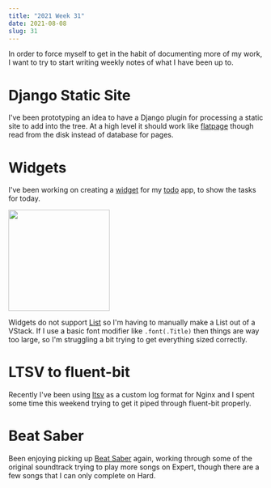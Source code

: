 ```yaml
---
title: "2021 Week 31"
date: 2021-08-08
slug: 31
---
```


In order to force myself to get in the habit of documenting more of my work, I want to try to start writing weekly notes of what I have been up to.

<!--more-->

# Django Static Site

I've been prototyping an idea to have a Django plugin for processing a static site to add into the tree. At a high level it should work like [flatpage] though read from the disk instead of database for pages.

# Widgets

I've been working on creating a [widget] for my [todo] app, to show the tasks for today.

<img src="/week/2021/31/widget.jpeg" height="200px">

Widgets do not support [List] so I'm having to manually make a List out of a VStack. If I use a basic font modifier like `.font(.Title)` then things are way too large, so I'm struggling a bit trying to get everything sized correctly.

# LTSV to fluent-bit

Recently I've been using [ltsv] as a custom log format for Nginx and I spent some time this weekend trying to get it piped through fluent-bit properly.

# Beat Saber

Been enjoying picking up [Beat Saber] again, working through some of the original soundtrack trying to play more songs on Expert, though there are a few songs that I can only complete on Hard.

[beat saber]: https://www.beatsaber.com/
[flatpage]: https://docs.djangoproject.com/en/3.2/ref/contrib/flatpages/
[list]: https://developer.apple.com/documentation/swiftui/list#
[ltsv]: http://ltsv.org/
[todo]: https://github.com/kfdm/ios-markdowntodo
[widget]: https://developer.apple.com/documentation/WidgetKit/Creating-a-Widget-Extension
